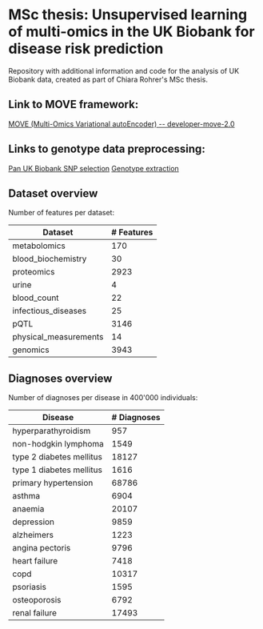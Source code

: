 # MSc thesis: Unsupervised learning of multi-omics in the UK Biobank for disease risk prediction

Repository with additional information and code for the analysis of UK Biobank data, created as part of Chiara Rohrer's MSc thesis.

## Link to MOVE framework:
[MOVE (Multi-Omics Variational autoEncoder) -- developer-move-2.0](https://github.com/RasmussenLab/MOVE/tree/developer-move-2.0)
## Links to genotype data preprocessing:
[Pan UK Biobank SNP selection](https://github.com/RasmussenLab/pan_uk_biobank_gwas_snps)
[Genotype extraction](https://github.com/RasmussenLab/extract_genotypes_workflow)


## Dataset overview
Number of features per dataset:

| Dataset | # Features |
| --- | --- |
| metabolomics | 170 |
| blood_biochemistry | 30 |
| proteomics | 2923 |
| urine | 4 |
| blood_count | 22 |
| infectious_diseases | 25 |
| pQTL | 3146 |
| physical_measurements | 14 |
| genomics | 3943 |

## Diagnoses overview
Number of diagnoses per disease in 400'000 individuals:

| Disease | # Diagnoses |
| --- | --- |
| hyperparathyroidism      |   957 |
| non-hodgkin lymphoma     |  1549 |
| type 2 diabetes mellitus | 18127 |
| type 1 diabetes mellitus |  1616 |
| primary hypertension     | 68786 |
| asthma                   |  6904 |
| anaemia                  | 20107 |
| depression               |  9859 |
| alzheimers               |  1223 |
| angina pectoris          |  9796 |
| heart failure            |  7418 |
| copd                     | 10317 |
| psoriasis                |  1595 |
| osteoporosis             |  6792 |
| renal failure            | 17493 |